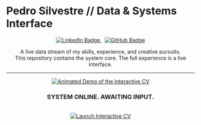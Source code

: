 # Pedro Silvestre // Data & Systems Interface

<p align="center">
  <a href="https://www.linkedin.com/in/your-linkedin-profile/" target="_blank">
    <img src="https://img.shields.io/badge/LinkedIn-0077B5?style=for-the-badge&logo=linkedin&logoColor=white" alt="LinkedIn Badge">
  </a>
   
  <a href="https://github.com/pedrosilvest" target="_blank">
    <img src="https://img.shields.io/badge/GitHub-181717?style=for-the-badge&logo=github&logoColor=white" alt="GitHub Badge">
  </a>
</p>

<p align="center">
  A live data stream of my skills, experience, and creative pursuits.
  <br>
  This repository contains the system core. The full experience is a live interface.
</p>

---

<p align="center">
  <!-- 🚨 IMPORTANT: Replace this placeholder with your own screen-capture GIF! -->
  <a href="https://pedrosilvest.github.io/awesome_cv/cv.html" target="_blank">
    <img src="https://media1.tenor.com/m/L-o8k3lOEEYAAAAd/cyberpunk-reset.gif" alt="Animated Demo of the Interactive CV">
  </a>
</p>

<div align="center">
  <h3>SYSTEM ONLINE. AWAITING INPUT.</h3>
  <br>
  <a href="https://pedrosilvest.github.io/awesome_cv/cv.html" target="_blank">
    <img src="https://img.shields.io/badge/LAUNCH INTERFACE-►-0a192f?style=for-the-badge&logoColor=white&labelColor=0a192f&color=64ffda" alt="Launch Interactive CV">
  </a>
</div>

<br>